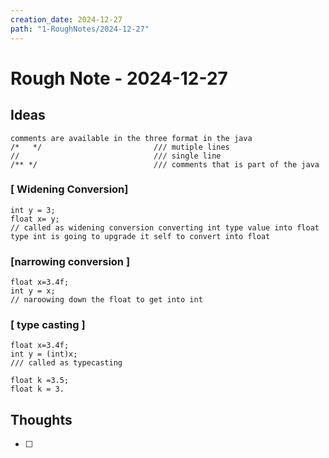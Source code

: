 ```yaml
---
creation_date: 2024-12-27
path: "1-RoughNotes/2024-12-27"
---
```

# Rough Note - 2024-12-27

## Ideas

```
comments are available in the three format in the java 
/*   */                         /// mutiple lines
//                              /// single line
/** */                          /// comments that is part of the java 
```

### [ Widening Conversion] 

``` 
int y = 3;
float x= y;
// called as widening conversion converting int type value into float type int is going to upgrade it self to convert into float
```
 
### [narrowing conversion ]

```
float x=3.4f;
int y = x;
// naroowing down the float to get into int 
```

### [ type casting ]

```
float x=3.4f;
int y = (int)x;
/// called as typecasting
```

```
float k =3.5;
float k = 3.
```
## Thoughts
- [ ] 
